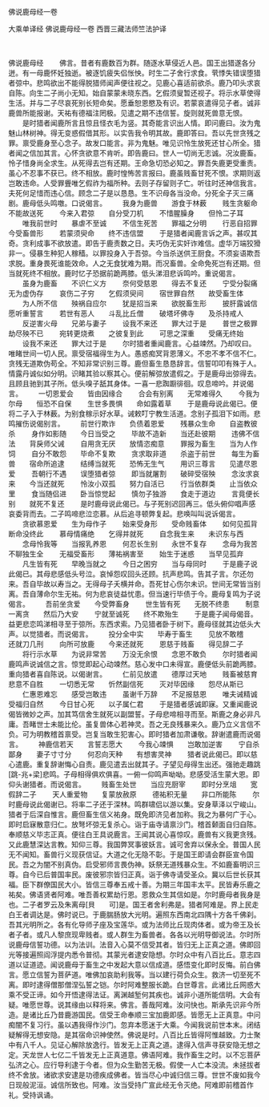 佛说鹿母经一卷


大乘单译经
佛说鹿母经一卷
西晋三藏法师竺法护译


　　

佛说鹿母经
　　佛言。昔者有鹿数百为群。随逐水草侵近人邑。国王出猎遂各分迸。有一母鹿怀妊独逝。被逐饥疲失侣怅怏。时生二子舍行求食。茕悸失错误堕猎者弶中。悲鸣欲出不能得脱猎师闻声便往视之。见鹿心喜适前欲杀。鹿乃叩头求哀自陈。向生二子尚小无知。始自蒙蒙未晓东西。乞假须叟暂还视子。将示水草使得生活。并与二子尽哀死别长短命矣。愿垂恕恩愍及有识。若蒙哀遣得见子者。诚非鹿兽所能报谢。天祐有德福注罔极。见遣之期不违信誓。旋则就死兽意无恨。
　　是时猎者闻鹿所言且惊且怪衣毛为竖。其奇能言识出人情。即问鹿曰。汝为鬼魅山林树神。得无变惑假借其形。以实告我令明其故。鹿即答曰。吾以先世贪残之罪。禀受鹿身至心念子。故发口能言。非为鬼魅。唯见识怜生放死还甘心所全。猎者闻之信加其言。心怀贪欲意不肯听。即告鹿曰。世人一切尚无志诚。况汝鹿畜。怜子惜身尚全求生。从死得去岂有还期。王命急切恐必知之。罪吾失鹿更受重责。虽心不忍事不获已。终不相放。鹿时惶怖苦言报曰。鹿虽贱畜甘死不恨。求期则返岂敢违命。人受罪舋唯乞假祚为福所种。去则子存留则子亡。听往时还神信我言。夫死何足惜而违心信。顾念二子是以恳恳。生不识母各当没命。分死全子灭三痛剧。鹿母低头鸣噭。口说偈言。
　　我身为鹿兽　　游食于林薮
　　贱生贪躯命　　不能故送死
　　今来入君弶　　自分受刀机
　　不惜腥臊身　　但怜二子耳
　　唯我前世时　　暴虐不至诚
　　不信生死苦　　罪福之分明
　　行恶自招罪　　今受畜兽形
　　若蒙须臾命　　终不违信盟
　　于是猎者闻鹿言诉之声。甚叹其奇。贪利成事不欲放遣。即告于鹿责数之日。夫巧伪无实奸诈难信。虚华万端狡猾非一。侵暴生种犯人稼穑。以罪投身入于吾弶。今当杀送供王厨食。不须妄语欺吾求脱。重身畏死谁能效命。人之无食犹难为期。而况畜兽。全命免死岂有还期。但当就死终不相放。鹿时忆子恐据前跪两膝。低头涕泪悲诉鸣吟。重说偈言。
　　虽身为鹿畜　　不识仁义方
　　奈何受慈恩　　得去不复还
　　宁受分裂痛　　无为虚伪存
　　哀伤二子穷　　乞假须臾间
　　宿世罪自然　　故受畜生体
　　为人所不信　　殃祸自应尔
　　犹是招当来　　欲脱畜生形
　　披肝露诚信　　愿听重誓言
　　若世有恶人　　斗乱比丘僧
　　破塔坏佛寺　　及杀持戒人
　　反逆害火母　　兄弟与妻子
　　设我不来还　　罪大过于是
　　普世之极罪　　劫尽殃不已
　　宛转更烧煮　　之彼复到此
　　可思之深重　　受痛无终始
　　设我不来还　　罪大过于是
　　尔时猎者重闻鹿言。心益竦然。乃却叹曰。唯睹世间一切人民。禀受宿福得生为人。愚惑痴冥背恩薄义。不忠不孝不信不仁。贪残无道欺伪苟全。不知非常识别三尊。鹿但畜生恳恳辞言。信誓叩叩有殊于人。情露丹诚似如分明。识睹其验以察其心。便前解弶放遣假之。于是鹿母出弶得去。且顾且驰到其子所。低头嗅子舐其身体。一喜一悲踟蹰徘徊。叹息啼吟。并说偈言。
　　一切恩爱会　　皆由因缘合
　　合会有别离　　无常难得久
　　今我为尔母　　恒恐不自保
　　生世多畏惧　　命如露着草
　　于是鹿母说此偈已。便将二子入于林薮。为别食稼示好水草。诫敕叮宁教生活道。念别子孤泪下如雨。悲鸣摧伤说偈别言。
　　前世行欺诈　　负债着恩爱
　　残暴众生命　　自盗教彼杀
　　身作如影随　　今日当受之
　　毕故不造新　　当还赴彼期
　　违佛不信法　　背戾师父诫
　　自用贪无厌　　放情恣痴意
　　罪报为畜生　　当为人作饲
　　自分不敢怨　　毕命不复欺
　　贪求取非道　　杀盗于前世
　　每生为畜兽　　宿命所追逮
　　结缚当就死　　恐怖无生气
　　用识三尊言　　见遣尽恩爱
　　吾朝行不遇　　误堕猎者弶
　　即当就屠割　　破碎受宿殃
　　念汝求哀来　　今当还就死
　　怜汝小双孤　　努力自活已
　　行当依群类　　止当依众里
　　食当随侣进　　卧当惊觉起
　　慎勿子独游　　食走于道边
　　言竟便长别　　就死不复还
　　是时鹿母说此偈已。与子死别迟回再三。低头俯仰唱声感哀委背而去。二子鸣啼悲泣恋慕。从后追寻顿弊复起。悲唤叫叫说诉偈言。
　　贪欲慕恩爱　　生为母作子
　　始来受身形　　受命贱畜体
　　如何见孤背　　断命没终此
　　慕母情痛绝　　乞得并就死
　　自念我生来　　未识东与西
　　念母怜我等　　当报乳养恩
　　何忍长生别　　永世不复存
　　念母为我苦　　不聊独生全
　　无福受畜形　　薄祐祸害至
　　始生于迷惑　　当早见孤弃
　　凡生皆有死　　早晚当就之
　　今日之困穷　　当与母同时
　　于是鹿子说此偈已。其母悲感低头号泣。哀悼怨叹回头还顾。抗声悲鸣。告其子言。尔还勿来。吾自毕故以寿当之。无得母子夭横并命。吾死甘心伤尔未识。世间无常皆当别离。吾自薄命尔生无祐。何为悲哀徒益忧患。但当速行毕债于今。鹿母复鸣为子说偈言。
　　吾前坐贪爱　　今受弊畜身
　　世生皆有死　　无脱不终患
　　制意一离贪　　然后乃大安
　　宁就至诚死　　终不欺殆生
　　于是鹿子闻母偈音。益更悲恋鸣涕相寻至于弶所。东西求索。乃见猎者卧于树下。鹿母径就其边低头大声。以觉猎者。而说偈言。
　　投分全中实　　毕寿于畜生
　　见放不敢稽　　还就刀几刑
　　向所可放鹿　　今来还就死
　　恩慈于贱畜　　得见辞二子
　　将行示水草　　为说非常苦
　　万没无余恨　　念恩不敢负
　　尔时猎者闻鹿鸣声说诚信之言。惊觉即起心动竦然。慈心发中口未得宣。鹿便低头前跪两膝。重向猎者喜自陈说。以偈谢言。
　　仁前见放遣　　德厚过天地
　　贱畜被慈育　　悲意不自胜
　　一切悉无常　　忻然副信死
　　灭对毕因缘　　怨尽从斯已
　　仁惠恩难忘　　感受岂敢违
　　虽谢千万辞　　不足报慈恩
　　唯夫诫精诚　　受福归自然
　　今日甘心死　　以子属仁君
　　于是猎者感诚即寐。又重闻鹿说偈皆微妙之声。加其笃信舍生就死以副盟誓。子母悲啼相寻而至。斯鹿之身必非凡庸。吾睹世士未能比伦。虽复兽体心若神灵。吾之无良残暴来久。鹿乃立义言信不负。可为明教稽首禀受。岂复当敢生犯害心。即时猎者加肃谦敬。辞谢遣鹿而说偈言。
　　神鹿信若天　　言誓志愿大
　　今我心竦惧　　岂敢加逆害
　　宁自杀鄙身　　妻子寸寸分
　　何忍向天种　　有想害灵神
　　猎者说此偈已。即以慈心遣鹿。重复辞谢悔心自责。鹿见遣去出就其子。子望见母得生出还。强驰走趣跳[跳-兆+梁]悲鸣。子母相得俱欢俱喜。一俯一仰鸣声呦呦。悲感受活生蒙大恩。即仰头谢猎者。而说偈言。
　　贱畜生处世　　当应充厨宰
　　即时分烹俎　　宽假辞二子
　　天人重爱物　　复蒙放赦原
　　德祐积无量　　非口所能陈
　　尔时鹿母说此偈谢已。将率二子还于深林。鸣群啸侣以游以集。安身草泽以宁峻山。猎者于后深自惟言。鹿但畜生信义祐身。既免即济见者加称。我之为暴何广于心。即时启寐散意归仁。放弩坏弶无复杀心。诣于庙寺请禀沙门。稽首颡面自归自陈。奉顺慈义毕志正真。便往白王具说鹿言。王闻其说心喜惊叹。鹿兽有义我更贪残。又此鹿慧深达言教。知仰三尊。我国弊冥事彼妖言。诚可舍弃以保永全。普国人民无不闻知。畜兽行义现获信证。大道之化无隐不彰。于是国王即请会群臣宣令国民。吾之为闇不别真伪。启受邪师言畏伪神。妖祭无道残暴众生。不如鹿畜明识三尊。自今已后普国率民。废彼邪宗皆归正真。诣于佛寺请受圣众。冀以后世长获其福。臣下群僚国民大小。皆信三尊奉五戒十善。为期三年国丰太平。民皆寿乐鹿之祐矣。佛语贤者阿难。唯吾善权累劫行恩。恩救众生其信如是。尔时鹿母者我身是也。二子者罗云及朱离母[貝　　可]是。国王者舍利弗是。猎者阿难是。界上民走白王者调达是。佛时说已。于鹿腨肠放大光明。遍照东西南北四隅十方各千佛刹。吾其光明所之。各有化导师子座及宝莲华。或为法师比丘现肉体者。或为帝王及长者子者。或凡人黎庶现卑贱者。或人群生为畜兽者。各各以光明导御说法。尔时所说鹿母信誓功德。以为法训。法音入心莫不信受其者。皆归无上正真之道。佛即回光等接遍照阎浮提内悉令普彻。其蒙光者逮安隐想。尔时众中有八百比丘。意志四道以证道迹。闻说鹿母于畜生之中发起大意以信成道。感悟变化即时反悔。前白佛言。愿立信誓为菩萨道。唯佛加哀助利我等。当以建行荷负众生。救济一切至死不离。即时逮得僧那僧涅弘誓之铠。尔时阿难整服长跪。白世尊言。此诸比丘网惑大乘不受正谛。如今开悟逮得法证。离渊越堑何其疾也。诚非小道所能信明。大会有疑。唯愿世尊。说其缘由以释将来。佛言。善哉阿难。汝问快也。斯承先识非今所造。是诸比丘乃昔鹿游国民。信受王命奉顺三宝加鹿即感。皆愿无上正真意。中问痴闇不复习行。虽以遇我得作沙门。忽弃本愿迷于大乘。今闻我说前世本末。闭结疑解得无想安隐。是其宿命识神使然。佛说是时。八百比丘皆得阿惟越致。力士聚中有八千人。见证心解除放逸行。皆发无上正真之道。逮得入信声寻获安隐无想之定。天龙世人七亿二千皆发无上正真道意。佛语阿难。我作畜生之时。以不忘菩萨弘济之心。应行导利逮于今者。但为众生勤苦无极。假使一人亡本没流。未拯拔者终不舍放。诸欲求安逮是功德疾成佛者。皆当尽心中诚归信三尊。世世不废如我今日现般泥洹。诚信所致也。阿难。汝当受持广宣此经无令灭绝。阿难即前稽首作礼。受持讽诵。

